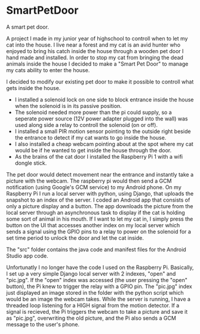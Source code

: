 # SmartPetDoor
A smart pet door.

A project I made in my junior year of highschool to controll when to let my cat into the house. I live near a forest and my cat is an avid hunter who enjoyed to bring his catch inside the house through a wooden pet door I hand made and installed. In order to stop my cat from bringing the dead animals inside the house I decided to make a "Smart Pet Door" to manage my cats ability to enter the house.

I decided to modify our existing pet door to make it possible to controll what gets inside the house. 

- I installed a solenoid lock on one side to block entrance inside the house when the solenoid is in its passive position.
- The solenoid needed more power than the pi could supply, so a seperate power source (12V power adapter plugged into the wall) was used along side a relay to controll the solenoid (on or off).
- I installed a small PIR motion sensor pointing to the outside right beside the entrance to detect if my cat wants to go inside the house.
- I also installed a cheap webcam pointing about at the spot where my cat would be if he wanted to get inside the house through the door.
- As the brains of the cat door I installed the Raspberry Pi 1 with a wifi dongle stick.

The pet door would detect movement near the entrance and instantly take a picture with the webcam. The raspberry pi would then send a GCM notification (using Google's GCM service) to my Android phone. On my Raspberry Pi I run a local server with python, using Django, that uploads the snapshot to an index of the server. I coded an Android app that consists of only a picture display and a button. The app downloads the picture from the local server through an asynchronous task to display if the cat is holding some sort of animal in his mouth. If I want to let my cat in, I simply press the button on the UI that accesses another index on my local server which sends a signal using the GPIO pins to a relay to power on the solenoid for a set time period to unlock the door and let the cat inside.

The "src" folder contains the java code and manifest files for the Android Studio app code. 

Unfortunatly I no longer have the code I used on the Raspberry Pi. Basically, I set up a very simple Django local server with 2 indexes, "open" and "pic.jpg". If the "open" index was accessed (the user pressing the "open" button), the Pi knew to trigger the relay with a GPIO pin. The "pic.jpg" index just displayed an image stored in the folder with the python script which would be an image the webcam takes. While the server is running, I have a threaded loop listening for a HIGH signal from the motion detector. If a signal is recieved, the Pi triggers the webcam to take a picture and save it as "pic.jpg", overwriting the old picture, and the Pi also sends a GCM message to the user's phone.
